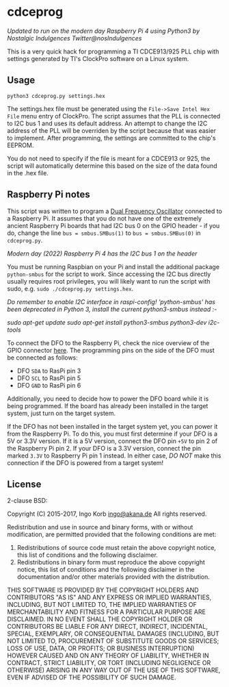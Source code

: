 # cdceprog #

*Updated to run on the modern day Raspberry Pi 4 using Python3 by Nostalgic Indulgences 
Twitter@nosIndulgences*

This is a very quick hack for programming a TI CDCE913/925 PLL chip with
settings generated by TI's ClockPro software on a Linux system.

## Usage ##

    python3 cdceprog.py settings.hex

The settings.hex file must be generated using the `File->Save Intel Hex
File` menu entry of ClockPro. The script assumes that the PLL is
connected to I2C bus 1 and uses its default address. An attempt to
change the I2C address of the PLL will be overriden by the script
because that was easier to implement. After programming, the settings
are committed to the chip's EEPROM.

You do not need to specify if the file is meant for a CDCE913 or 925,
the script will automatically determine this based on the size of the
data found in the .hex file.

## Raspberry Pi notes ##

This script was written to program a [Dual Frequency
Oscillator](http://nfggames.com/forum2/index.php?topic=5744.0)
connected to a Raspberry Pi. It assumes that you do not have one of
the extremely ancient Raspberry Pi boards that had I2C bus 0 on the
GPIO header - if you do, change the line `bus = smbus.SMBus(1)` to
`bus = smbus.SMBus(0)` in `cdceprog.py`.

*Modern day (2022) Raspberry Pi 4 has the I2C bus 1 on the header*

You must be running Raspbian on your Pi and install the additional
package `python-smbus` for the script to work. Since accessing the I2C
bus directly usually requires root privileges, you will likely want to
run the script with sudo, e.g. `sudo ./cdceprog.py settings.hex`.

*Do remember to enable I2C interface in raspi-config!
'python-smbus' has been deprecated in Python 3, 
install the current python3-smbus instead :-*

*sudo apt-get update
sudo apt-get install python3-smbus python3-dev i2c-tools*

To connect the DFO to the Raspberry Pi, check the nice overview of the
GPIO connector [here](http://pi.gadgetoid.com/pinout). The programming
pins on the side of the DFO must be connected as follows:

* DFO `SDA` to RasPi pin 3
* DFO `SCL` to RasPi pin 5
* DFO `GND` to RasPi pin 6

Additionally, you need to decide how to power the DFO board while it
is being programmed. If the board has already been installed in the
target system, just turn on the target system.

If the DFO has not been installed in the target system yet, you can
power it from the Raspberry Pi. To do this, you must first determine
if your DFO is a 5V or 3.3V version. If it is a 5V version, connect
the DFO pin `+5V` to pin 2 of the Raspberry Pi pin 2. If your DFO is a
3.3V version, connect the pin marked `3.3V` to Raspberry Pi pin 1
instead. In either case, *DO NOT* make this connection if the DFO is
powered from a target system!

## License ##

2-clause BSD:

Copyright (C) 2015-2017, Ingo Korb <ingo@akana.de>
All rights reserved.

Redistribution and use in source and binary forms, with or without
modification, are permitted provided that the following conditions are met:

1. Redistributions of source code must retain the above copyright notice,
    this list of conditions and the following disclaimer.
2. Redistributions in binary form must reproduce the above copyright notice,
    this list of conditions and the following disclaimer in the documentation
    and/or other materials provided with the distribution.

THIS SOFTWARE IS PROVIDED BY THE COPYRIGHT HOLDERS AND CONTRIBUTORS "AS IS"
AND ANY EXPRESS OR IMPLIED WARRANTIES, INCLUDING, BUT NOT LIMITED TO, THE
IMPLIED WARRANTIES OF MERCHANTABILITY AND FITNESS FOR A PARTICULAR PURPOSE
ARE DISCLAIMED. IN NO EVENT SHALL THE COPYRIGHT HOLDER OR CONTRIBUTORS BE
LIABLE FOR ANY DIRECT, INDIRECT, INCIDENTAL, SPECIAL, EXEMPLARY, OR
CONSEQUENTIAL DAMAGES (INCLUDING, BUT NOT LIMITED TO, PROCUREMENT OF
SUBSTITUTE GOODS OR SERVICES; LOSS OF USE, DATA, OR PROFITS; OR BUSINESS
INTERRUPTION) HOWEVER CAUSED AND ON ANY THEORY OF LIABILITY, WHETHER IN
CONTRACT, STRICT LIABILITY, OR TORT (INCLUDING NEGLIGENCE OR OTHERWISE)
ARISING IN ANY WAY OUT OF THE USE OF THIS SOFTWARE, EVEN IF ADVISED OF
THE POSSIBILITY OF SUCH DAMAGE.
